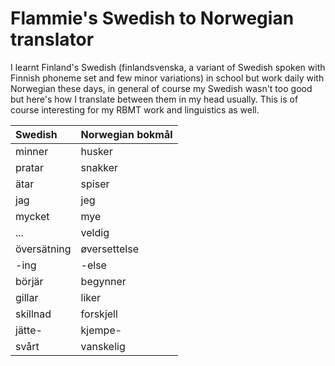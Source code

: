 # Flammie's Swedish to Norwegian translator

I learnt Finland's Swedish (finlandsvenska, a variant of Swedish spoken with
Finnish phoneme set and few minor variations) in school but work daily with
Norwegian these days, in general of course my Swedish wasn't too good but here's
how I translate between them in my head usually. This is of course interesting
for my RBMT work and linguistics as well.

| Swedish | Norwegian bokmål |
| :------ | :--------------- |
| minner | husker |
| pratar | snakker |
| ätar | spiser |
| jag | jeg |
| mycket | mye |
| ... | veldig |
| översätning | øversettelse |
| -ing | -else |
| börjär | begynner |
| gillar | liker |
| skillnad | forskjell |
| jätte- | kjempe- |
| svårt | vanskelig |
